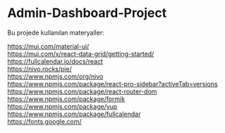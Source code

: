 # Admin-Dashboard-Project

Bu projede kullanılan materyaller:

https://mui.com/material-ui/
<br />
https://mui.com/x/react-data-grid/getting-started/
<br />
https://fullcalendar.io/docs/react
<br />
https://nivo.rocks/pie/ 
<br />
https://www.npmjs.com/org/nivo
<br />
https://www.npmjs.com/package/react-pro-sidebar?activeTab=versions
<br />
https://www.npmjs.com/package/react-router-dom
<br />
https://www.npmjs.com/package/formik
<br />
https://www.npmjs.com/package/yup
<br />
https://www.npmjs.com/package/fullcalendar
<br />
https://fonts.google.com/
